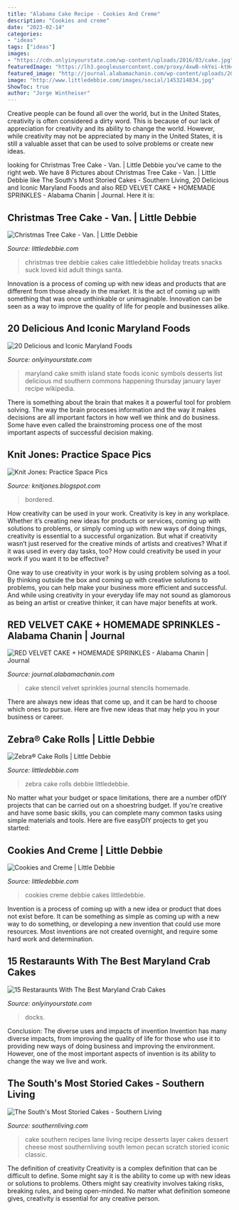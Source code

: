 ```yaml
---
title: "Alabama Cake Recipe - Cookies And Creme"
description: "Cookies and creme"
date: "2023-02-14"
categories:
- "ideas"
tags: ["ideas"]
images:
- "https://cdn.onlyinyourstate.com/wp-content/uploads/2016/03/cake.jpg"
featuredImage: "https://lh3.googleusercontent.com/proxy/4xwB-nkYei-ktH4Cg0HdPQL6XoBT4KhMUqHkoX4PYgtKv7SNjc4JkY8iwC1h-VA5TeCVYsC-GTXcPY9V1GeqR4rInSEPWhRyMbVIW2X_Lu7-Rn30gu05u9XXx-rl7r-zBUJw6WUS77CnkHGHug=w1200-h630-p-k-no-nu"
featured_image: "http://journal.alabamachanin.com/wp-content/uploads/2013/01/8IN-CAKE-STENCIL-W1.jpg"
image: "http://www.littledebbie.com/images/social/1453214834.jpg"
ShowToc: true
author: "Jorge Wintheiser"
---
```



Creative people can be found all over the world, but in the United States, creativity is often considered a dirty word. This is because of our lack of appreciation for creativity and its ability to change the world. However, while creativity may not be appreciated by many in the United States, it is still a valuable asset that can be used to solve problems or create new ideas.

	

		
looking for Christmas Tree Cake - Van. | Little Debbie you've came to the right web. We have 8 Pictures about Christmas Tree Cake - Van. | Little Debbie like The South&#039;s Most Storied Cakes - Southern Living, 20 Delicious and Iconic Maryland Foods and also RED VELVET CAKE + HOMEMADE SPRINKLES - Alabama Chanin | Journal. Here it is:
		
    
## Christmas Tree Cake - Van. | Little Debbie

<img loading=lazy src="http://www.littledebbie.com/images/social/1453214834.jpg" onerror="this.onerror=null;this.src='https://tse3.mm.bing.net/th?id=OIP.JfpkZRt5_os666SUSUN7EgAAAA&amp;pid=15.1';" alt="Christmas Tree Cake - Van. | Little Debbie">

_Source: littledebbie.com_

>christmas tree debbie cakes cake littledebbie holiday treats snacks suck loved kid adult things santa. 

	

Innovation is a process of coming up with new ideas and products that are different from those already in the market. It is the act of coming up with something that was once unthinkable or unimaginable. Innovation can be seen as a way to improve the quality of life for people and businesses alike.

    
## 20 Delicious And Iconic Maryland Foods

<img loading=lazy src="https://cdn.onlyinyourstate.com/wp-content/uploads/2016/03/cake.jpg" onerror="this.onerror=null;this.src='https://tse3.mm.bing.net/th?id=OIP.REfmGaD8uG3GDiV_g76HkQHaGd&amp;pid=15.1';" alt="20 Delicious and Iconic Maryland Foods">

_Source: onlyinyourstate.com_

>maryland cake smith island state foods iconic symbols desserts list delicious md southern commons happening thursday january layer recipe wikipedia. 

	

There is something about the brain that makes it a powerful tool for problem solving. The way the brain processes information and the way it makes decisions are all important factors in how well we think and do business. Some have even called the brainstroming process one of the most important aspects of successful decision making.

    
## Knit Jones: Practice Space Pics

<img loading=lazy src="https://lh3.googleusercontent.com/proxy/4xwB-nkYei-ktH4Cg0HdPQL6XoBT4KhMUqHkoX4PYgtKv7SNjc4JkY8iwC1h-VA5TeCVYsC-GTXcPY9V1GeqR4rInSEPWhRyMbVIW2X_Lu7-Rn30gu05u9XXx-rl7r-zBUJw6WUS77CnkHGHug=w1200-h630-p-k-no-nu" onerror="this.onerror=null;this.src='https://tse3.mm.bing.net/th?id=OIP.b-ZmQxsiQZPQxmb7mnCW5wAAAA&amp;pid=15.1';" alt="Knit Jones: Practice Space Pics">

_Source: knitjones.blogspot.com_

>bordered. 

	

How creativity can be used in your work.
Creativity is key in any workplace. Whether it’s creating new ideas for products or services, coming up with solutions to problems, or simply coming up with new ways of doing things, creativity is essential to a successful organization.
But what if creativity wasn’t just reserved for the creative minds of artists and creatives? What if it was used in every day tasks, too? How could creativity be used in your work if you want it to be effective?

One way to use creativity in your work is by using problem solving as a tool. By thinking outside the box and coming up with creative solutions to problems, you can help make your business more efficient and successful. And while using creativity in your everyday life may not sound as glamorous as being an artist or creative thinker, it can have major benefits at work.

    
## RED VELVET CAKE + HOMEMADE SPRINKLES - Alabama Chanin | Journal

<img loading=lazy src="http://journal.alabamachanin.com/wp-content/uploads/2013/01/8IN-CAKE-STENCIL-W1.jpg" onerror="this.onerror=null;this.src='https://tse1.mm.bing.net/th?id=OIP.dy7RzEqdfzEgjzsHs6VkYwHaHV&amp;pid=15.1';" alt="RED VELVET CAKE + HOMEMADE SPRINKLES - Alabama Chanin | Journal">

_Source: journal.alabamachanin.com_

>cake stencil velvet sprinkles journal stencils homemade. 

	

There are always new ideas that come up, and it can be hard to choose which ones to pursue. Here are five new ideas that may help you in your business or career.

    
## Zebra® Cake Rolls | Little Debbie

<img loading=lazy src="http://www.littledebbie.com/images/social/1473963935.jpg" onerror="this.onerror=null;this.src='https://tse1.mm.bing.net/th?id=OIP.Hq1UcMn_EdZ7XXoGOWT2GgAAAA&amp;pid=15.1';" alt="Zebra® Cake Rolls | Little Debbie">

_Source: littledebbie.com_

>zebra cake rolls debbie littledebbie. 

	

No matter what your budget or space limitations, there are a number ofDIY projects that can be carried out on a shoestring budget. If you're creative and have some basic skills, you can complete many common tasks using simple materials and tools. Here are five easyDIY projects to get you started: 

    
## Cookies And Creme | Little Debbie

<img loading=lazy src="https://www.littledebbie.com/images/content/cakes_horizontal_cookies&amp;creme-tkwyj0.png" onerror="this.onerror=null;this.src='https://tse4.mm.bing.net/th?id=OIP.MbbcRXak39ClRPriVK86kAHaDt&amp;pid=15.1';" alt="Cookies and Creme | Little Debbie">

_Source: littledebbie.com_

>cookies creme debbie cakes littledebbie. 

	

Invention is a process of coming up with a new idea or product that does not exist before. It can be something as simple as coming up with a new way to do something, or developing a new invention that could use more resources. Most inventions are not created overnight, and require some hard work and determination.

    
## 15 Restaraunts With The Best Maryland Crab Cakes

<img loading=lazy src="https://cdn.onlyinyourstate.com/wp-content/uploads/2016/01/by-the-docks-cc.jpg" onerror="this.onerror=null;this.src='https://tse3.mm.bing.net/th?id=OIP.MsADri16fphpaBJSsTffHQHaE7&amp;pid=15.1';" alt="15 Restaraunts With The Best Maryland Crab Cakes">

_Source: onlyinyourstate.com_

>docks. 

	

Conclusion: The diverse uses and impacts of invention
Invention has many diverse impacts, from improving the quality of life for those who use it to providing new ways of doing business and improving the environment. However, one of the most important aspects of invention is its ability to change the way we live and work.

    
## The South&#039;s Most Storied Cakes - Southern Living

<img loading=lazy src="https://img1.southernliving.timeinc.net/sites/default/files/styles/responsive_etr_gallery_desktop_portrait/public/1452717904/2446401_South1979.jpg?itok=-omOilrs" onerror="this.onerror=null;this.src='https://tse4.mm.bing.net/th?id=OIP.8NFmEYH7IlVpYj1H3ghlJwHaLH&amp;pid=15.1';" alt="The South&#039;s Most Storied Cakes - Southern Living">

_Source: southernliving.com_

>cake southern recipes lane living recipe desserts layer cakes dessert cheese most southernliving south lemon pecan scratch storied iconic classic. 

	

The definition of creativity
Creativity is a complex definition that can be difficult to define. Some might say it is the ability to come up with new ideas or solutions to problems. Others might say creativity involves taking risks, breaking rules, and being open-minded. No matter what definition someone gives, creativity is essential for any creative person.

